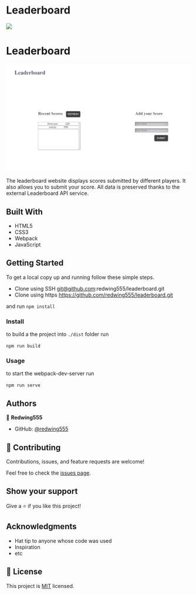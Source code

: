 # Leaderboard

![](https://img.shields.io/badge/Microverse-blueviolet)

# Leaderboard

![screenshot](./capture.PNG)

The leaderboard website displays scores submitted by different players. It also allows you to submit your score. All data is preserved thanks to the external Leaderboard API service.

## Built With

- HTML5
- CSS3
- Webpack
- JavaScript

<!-- ## Live Demo

[Live Demo Link](https://redwing555.github.io/todo-list/) -->


## Getting Started


To get a local copy up and running follow these simple steps.

- Clone using SSH git@github.com:redwing555/leaderboard.git
- Clone using https https://github.com/redwing555/leaderboard.git

and run `npm install`

### Install

to build a the project into `./dist` folder run

`npm run build`

### Usage

to start the webpack-dev-server run

`npm run serve`

## Authors

👤 **Redwing555**

- GitHub: [@redwing555](https://github.com/redwing555)


## 🤝 Contributing

Contributions, issues, and feature requests are welcome!

Feel free to check the [issues page](../../issues/).

## Show your support

Give a ⭐️ if you like this project!

## Acknowledgments

- Hat tip to anyone whose code was used
- Inspiration
- etc

## 📝 License

This project is [MIT](./MIT.md) licensed.
